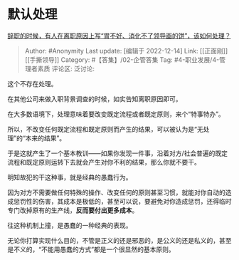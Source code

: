 # 默认处理
[辞职的时候，有人在离职原因上写“胃不好、消化不了领导画的饼”，该如何处理？](https://www.zhihu.com/question/412344436/answer/2800534394)

> Author: #Anonymity
> Last update: [编辑于 2022-12-14]
> Link: [[正面刚]] [[手撕领导]]
> Category: #【答集】/02-企管答集
> Tag: #4-职业发展/4-管理者素质
> 评论区:
> 泛讨论:

这个不存在处理。

在其他公司来做入职背景调查的时候，如实告知离职原因即可。

在大多数语境下，处理意味着要改变既定流程或者既定原则，来个“特事特办”。

所以，不改变任何既定流程和既定原则而产生的结果，可以被认为是“无处理”的“本来的结果”。

于是这就产生了一个基本教训——如果你发现一件事，沿着对方/社会普遍的既定流程和既定原则运转下去就会产生对你不利的结果，那么你就不要干。

明知故犯的干这种事，就是经典的愚蠢行为。

因为对方不需要做任何特殊的操作、改变任何的原则甚至习惯，就能对你自动的造成惩罚性的伤害，其成本是极低的，甚至可以说，要避免对你造成惩罚，还得临时专门改掉原有的生产线，**反而要付出更多成本**。

往这种机制上撞，是愚蠢的一种经典的表现。

无论你打算实现什么目的，不管是正义的还是邪恶的，是公义的还是私义的，甚至是不义的，“不能用愚蠢的方式”都是一个很显然的基本原则。
